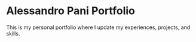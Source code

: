 # Alessandro Pani Portfolio

This is my personal portfolio where I update my experiences, projects, and skills.